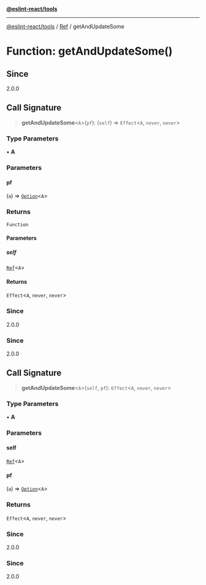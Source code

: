 [**@eslint-react/tools**](../../../README.md)

***

[@eslint-react/tools](../../../README.md) / [Ref](../README.md) / getAndUpdateSome

# Function: getAndUpdateSome()

## Since

2.0.0

## Call Signature

> **getAndUpdateSome**\<`A`\>(`pf`): (`self`) => `Effect`\<`A`, `never`, `never`\>

### Type Parameters

• **A**

### Parameters

#### pf

(`a`) => [`Option`](../../../Option.js/type-aliases/Option.md)\<`A`\>

### Returns

`Function`

#### Parameters

##### self

[`Ref`](../interfaces/Ref.md)\<`A`\>

#### Returns

`Effect`\<`A`, `never`, `never`\>

### Since

2.0.0

### Since

2.0.0

## Call Signature

> **getAndUpdateSome**\<`A`\>(`self`, `pf`): `Effect`\<`A`, `never`, `never`\>

### Type Parameters

• **A**

### Parameters

#### self

[`Ref`](../interfaces/Ref.md)\<`A`\>

#### pf

(`a`) => [`Option`](../../../Option.js/type-aliases/Option.md)\<`A`\>

### Returns

`Effect`\<`A`, `never`, `never`\>

### Since

2.0.0

### Since

2.0.0

